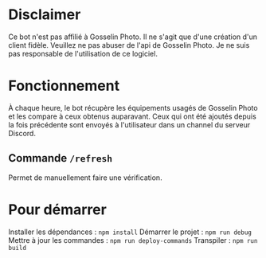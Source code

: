 # Disclaimer
Ce bot n'est pas affilié à Gosselin Photo. Il ne s'agit que d'une création d'un client fidèle.
Veuillez ne pas abuser de l'api de Gosselin Photo. Je ne suis pas responsable de l'utilisation de ce logiciel.

# Fonctionnement
À chaque heure, le bot récupère les équipements usagés de Gosselin Photo et les compare à ceux obtenus auparavant.
Ceux qui ont été ajoutés depuis la fois précédente sont envoyés à l'utilisateur dans un channel du serveur Discord.
## Commande `/refresh`
Permet de manuellement faire une vérification.

# Pour démarrer
Installer les dépendances : `npm install`
Démarrer le projet : `npm run debug`
Mettre à jour les commandes : `npm run deploy-commands`
Transpiler : `npm run build`
